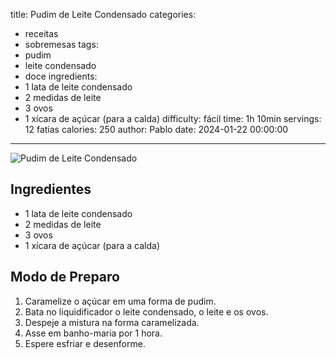 title: Pudim de Leite Condensado
categories:
  - receitas
  - sobremesas
tags:
  - pudim
  - leite condensado
  - doce
ingredients:
  - 1 lata de leite condensado
  - 2 medidas de leite
  - 3 ovos
  - 1 xícara de açúcar (para a calda)
difficulty: fácil
time: 1h 10min
servings: 12 fatias
calories: 250
author: Pablo
date: 2024-01-22 00:00:00
---
![Pudim de Leite Condensado](https://img.freepik.com/fotos-gratis/pudim-de-leite-condensado-em-prato-de-vidro_123827-24560.jpg)

## Ingredientes
- 1 lata de leite condensado  
- 2 medidas de leite  
- 3 ovos  
- 1 xícara de açúcar (para a calda)  

## Modo de Preparo
1. Caramelize o açúcar em uma forma de pudim.  
2. Bata no liquidificador o leite condensado, o leite e os ovos.  
3. Despeje a mistura na forma caramelizada.  
4. Asse em banho-maria por 1 hora.  
5. Espere esfriar e desenforme.
